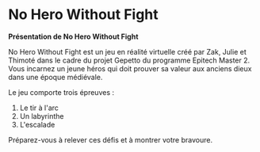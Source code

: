 # No Hero Without Fight
**Présentation de No Hero Without Fight**

No Hero Without Fight est un jeu en réalité virtuelle créé par Zak, Julie et Thimoté dans le cadre du projet Gepetto du programme Epitech Master 2. Vous incarnez un jeune héros qui doit prouver sa valeur aux anciens dieux dans une époque médiévale.

Le jeu comporte trois épreuves :
1. Le tir à l'arc
2. Un labyrinthe
3. L'escalade

Préparez-vous à relever ces défis et à montrer votre bravoure.
